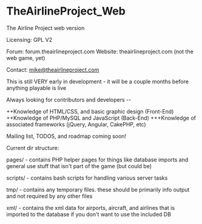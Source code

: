 TheAirlineProject_Web
=====================

The Airline Project web version

Licensing: GPL V2

Forum: forum.theairlineproject.com
Website: theairlineproject.com (not the web game, yet)

Contact: mike@theairlineproject.com

This is still VERY early in development - it will be a couple months before anything playable is live

Always looking for contributors and developers -- 

++Knowledge of HTML/CSS, and basic graphic design (Front-End)
++Knowledge of PHP/MySQL and JavaScript (Back-End)
+++Knowledge of associated frameworks (jQuery, Angular, CakePHP, etc)

Mailing list, TODOS, and roadmap coming soon!

Current dir structure:

pages/ - contains PHP helper pages for things like database imports and general use stuff that isn't part of the game (but could be)

scripts/ - contains bash scripts for handling various server tasks

tmp/ - contains any temporary files. these should be primarily info output and not required by any other files

xml/ - contains the xml data for airports, aircraft, and airlines that is imported to the database if you don't want to use the included DB
